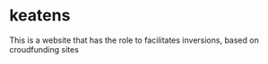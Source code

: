 # keatens
This is a website that has the role to facilitates inversions, based on croudfunding sites
